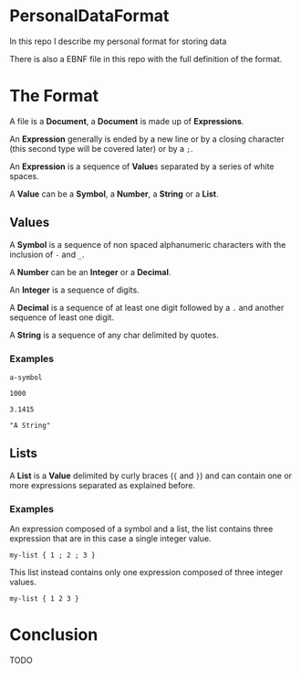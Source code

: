 # PersonalDataFormat
In this repo I describe my personal format for storing data

There is also a EBNF file in this repo with the full definition of the format.

# The Format

A file is a **Document**, a **Document** is made up of **Expressions**.

An **Expression** generally is ended by a new line or by a closing character (this second type will be covered later) or by a `;`.

An **Expression** is a sequence of **Value**s separated by a series of white spaces.

A **Value** can be a **Symbol**, a **Number**, a **String** or a **List**.

## Values

A **Symbol** is a sequence of non spaced alphanumeric characters with the inclusion of `-` and `_`.

A **Number** can be an **Integer** or a **Decimal**.

An **Integer** is a sequence of digits.

A **Decimal** is a sequence of at least one digit followed by a `.` and another sequence of least one digit.

A **String** is a sequence of any char delimited by quotes.

### Examples

    a-symbol

    1000

    3.1415

    "A String"
 
## Lists

A **List** is a **Value** delimited by curly braces (`{` and `}`) and can contain one or more expressions separated as explained before.

### Examples

An expression composed of a symbol and a list, the list contains three expression that are in this case a single integer value.

    my-list { 1 ; 2 ; 3 } 
  
This list instead contains only one expression composed of three integer values. 

    my-list { 1 2 3 }
 
# Conclusion
 
TODO
 
 
 
 
 
 
 
 
